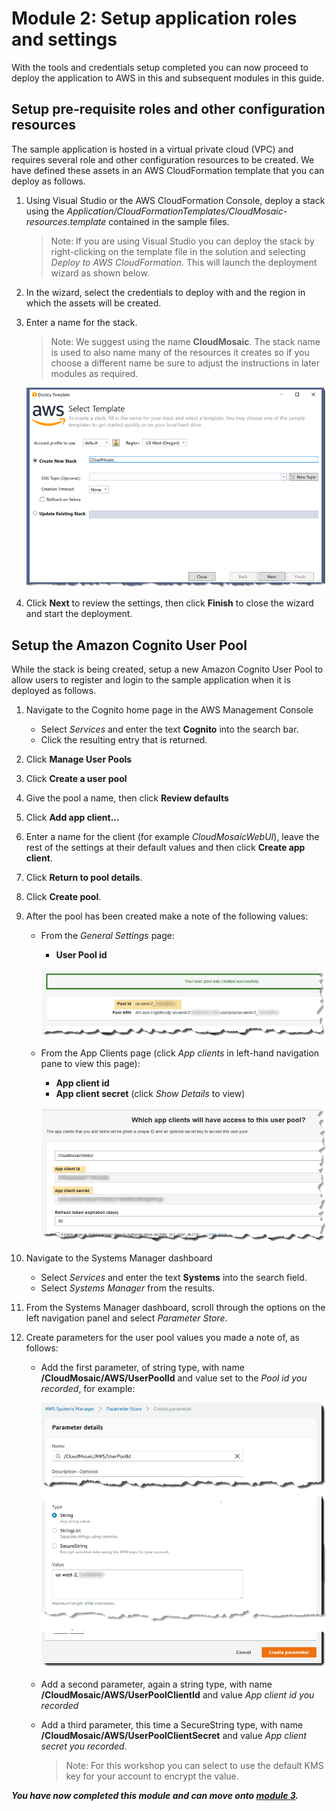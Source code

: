# Module 2: Setup application roles and settings

With the tools and credentials setup completed you can now proceed to deploy the application to AWS in this and subsequent modules in this guide.

## Setup pre-requisite roles and other configuration resources

The sample application is hosted in a virtual private cloud (VPC) and requires several role and other configuration resources to be created. We have defined these assets in an AWS CloudFormation template that you can deploy as follows.

1. Using Visual Studio or the AWS CloudFormation Console, deploy a stack using the *Application/CloudFormationTemplates/CloudMosaic-resources.template* contained in the sample files.

    > Note: If you are using Visual Studio you can deploy the stack by right-clicking on the template file in the solution and selecting *Deploy to AWS CloudFormation*. This will launch the deployment wizard as shown below.

1. In the wizard, select the credentials to deploy with and the region in which the assets will be created.
1. Enter a name for the stack.

    > Note: We suggest using the name **CloudMosaic**. The stack name is used to also name many of the resources it creates so if you choose a different name be sure to adjust the instructions in later modules as required.

    ![Deploy to AWS CloudFormation](media/2-DeploymentWizard.png)

1. Click **Next** to review the settings, then click **Finish** to close the wizard and start the deployment.

## Setup the Amazon Cognito User Pool

While the stack is being created, setup a new Amazon Cognito User Pool to allow users to register and login to the sample application when it is deployed as follows.

1. Navigate to the Cognito home page in the AWS Management Console
    * Select *Services* and enter the text **Cognito** into the search bar.
    * Click the resulting entry that is returned.
1. Click **Manage User Pools**
1. Click **Create a user pool**
1. Give the pool a name, then click **Review defaults**
1. Click **Add app client...**
1. Enter a name for the client (for example *CloudMosaicWebUI*), leave the rest of the settings at their default values and then click **Create app client**.
1. Click **Return to pool details**.
1. Click **Create pool**.
1. After the pool has been created make a note of the following values:
    * From the *General Settings* page:
        * **User Pool id**

        ![User pool id](media/2-UserPoolSettings1.png)

    * From the App Clients page (click *App clients* in left-hand navigation pane to view this page):
        * **App client id**
        * **App client secret** (click *Show Details* to view)

        ![User pool id](media/2-UserPoolSettings2.png)

1. Navigate to the Systems Manager dashboard
    * Select *Services* and enter the text **Systems** into the search field.
    * Select *Systems Manager* from the results.
1. From the Systems Manager dashboard, scroll through the options on the left navigation panel and select *Parameter Store*.
1. Create parameters for the user pool values you made a note of, as follows:
    * Add the first parameter, of string type, with name **/CloudMosaic/AWS/UserPoolId** and value set to the *Pool id you recorded*, for example:

        ![Parameter store](media/2-ParameterStore.png)

    * Add a second parameter, again a string type, with name **/CloudMosaic/AWS/UserPoolClientId** and value *App client id you recorded*
    * Add a third parameter, this time a SecureString type, with name **/CloudMosaic/AWS/UserPoolClientSecret** and value *App client secret you recorded*.

        > Note: For this workshop you can select to use the default KMS key for your account to encrypt the value.

***You have now completed this module and can move onto [module 3](./Module3.md).***
